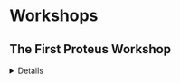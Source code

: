 # Workshops

## The First Proteus Workshop
<details closed>
<summary> Details </summary>
<br>
Typically, investigators write code or build robots from scratch
whenever starting a new AI or robotics project.
This leads to specialized systems
brittle to novel challenges, and lack of reproducibility.
Or, off-the-shelf software such as TensorFlow is employed, which restricts
work to well-studied phenomena such as synaptic plasticity.
These efforts traditionally have difficulty integrating tightly with efforts in biology. 

To prove this cycle can be broken, we plan to develop and deploy an open-source, continually running, cloud-based code base in which increasingly protean machines (robots and computer-designed organisms) and protean algorithms (meta learners, architecture-altering methods) are automatically designed using biological change phenomena (BCPs) incorporated as software patches. We hope that such a system could help facilitate biology-to-ALife transdisciplinary work, and help to scale up our community’s collective efforts in this regard. 

To test how this approach accelerates transferal of
adaptive mechanisms from biology to AI and robotics, we will host a series of workshops to initially brainstorm and then construct such a code base. Anyone willing and able to contribute code to such an effort is welcome to participate.

### **What?**

Emphasis will be placed on recruiting a development team, scoping general requirements, identifying key enabling technologies and potential applications.

Topics to be discussed will include relevant software engineering methods and off-the-shelf tools, lessons learned from previous similar efforts (e.g. OpenWorm, the Blue Brain Project, TensorFlow, OpenAI Gym), biology-to-ALife best practices, physics engines, exporting designs to physical hardware (sim2real) and biological artifacts (sim2life), volunteer coding organization, timelining, and other related efforts.

Anyone is welcome to sit in and observe, or actively participate in the brainstorming and (eventually) software development activities.

### **Where?** 
The [Virtual Artificial Life (ALife) Conference](http://2020.alife.org). Zoom link will be provided closer to the event.

### **When?**
July 13, 2020

Two introductory 15-minute talks.

One hour of brainstorming.

One hour of next-step planning.

### **Who**?

#### Organizers: 

1. [Josh Bongard](https://www.meclab.org/), University of Vermont
            
1. [Nick Cheney](https://www.ncheney.com/), University of Vermont

#### Participants: 

1. To be determined.
</details>
